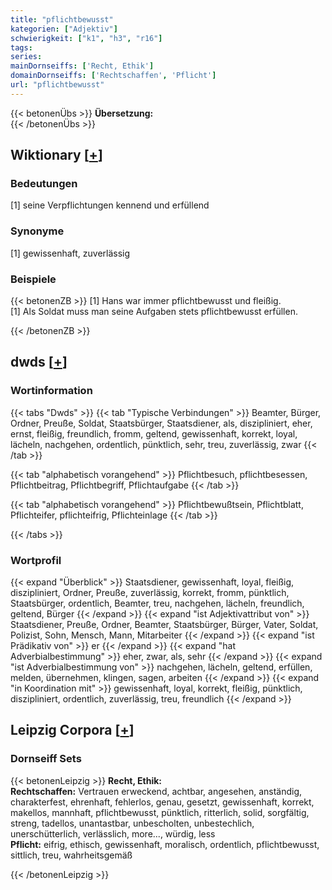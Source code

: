 ```yaml
---
title: "pflichtbewusst"
kategorien: ["Adjektiv"]
schwierigkeit: ["k1", "h3", "r16"]
tags:
series:
mainDornseiffs: ['Recht, Ethik']
domainDornseiffs: ['Rechtschaffen', 'Pflicht']
url: "pflichtbewusst"
---
```


{{< betonenÜbs >}}
**Übersetzung:**  
{{< /betonenÜbs >}}

## Wiktionary [[+](https://de.wiktionary.org/wiki/pflichtbewusst)]

### Bedeutungen
[1] seine Verpflichtungen kennend und erfüllend  

### Synonyme
[1] gewissenhaft, zuverlässig  

### Beispiele
{{< betonenZB >}}
[1] Hans war immer pflichtbewusst und fleißig.  
[1] Als Soldat muss man seine Aufgaben stets pflichtbewusst erfüllen.  

{{< /betonenZB >}}


## dwds [[+](https://www.dwds.de/wb/pflichtbewusst)]

### Wortinformation
{{< tabs "Dwds" >}}
{{< tab "Typische Verbindungen" >}}
Beamter, Bürger, Ordner, Preuße, Soldat, Staatsbürger, Staatsdiener, als, diszipliniert, eher, ernst, fleißig, freundlich, fromm, geltend, gewissenhaft, korrekt, loyal, lächeln, nachgehen, ordentlich, pünktlich, sehr, treu, zuverlässig, zwar
{{< /tab >}}

{{< tab "alphabetisch vorangehend" >}}
Pflichtbesuch, pflichtbesessen, Pflichtbeitrag, Pflichtbegriff, Pflichtaufgabe
{{< /tab >}}

{{< tab "alphabetisch vorangehend" >}}
Pflichtbewußtsein, Pflichtblatt, Pflichteifer, pflichteifrig, Pflichteinlage
{{< /tab >}}

{{< /tabs >}}

### Wortprofil
{{< expand "Überblick" >}} Staatsdiener, gewissenhaft, loyal, fleißig, diszipliniert, Ordner, Preuße, zuverlässig, korrekt, fromm, pünktlich, Staatsbürger, ordentlich, Beamter, treu, nachgehen, lächeln, freundlich, geltend, Bürger {{< /expand >}}
{{< expand "ist Adjektivattribut von" >}} Staatsdiener, Preuße, Ordner, Beamter, Staatsbürger, Bürger, Vater, Soldat, Polizist, Sohn, Mensch, Mann, Mitarbeiter {{< /expand >}}
{{< expand "ist Prädikativ von" >}} er {{< /expand >}}
{{< expand "hat Adverbialbestimmung" >}} eher, zwar, als, sehr {{< /expand >}}
{{< expand "ist Adverbialbestimmung von" >}} nachgehen, lächeln, geltend, erfüllen, melden, übernehmen, klingen, sagen, arbeiten {{< /expand >}}
{{< expand "in Koordination mit" >}} gewissenhaft, loyal, korrekt, fleißig, pünktlich, diszipliniert, ordentlich, zuverlässig, treu, freundlich {{< /expand >}}

## Leipzig Corpora [[+](https://corpora.uni-leipzig.de/en/res?word=pflichtbewusst&corpusId=deu_newscrawl-public_2018)]

### Dornseiff Sets
{{< betonenLeipzig >}}
**Recht, Ethik:**  
**Rechtschaffen:** Vertrauen erweckend, achtbar, angesehen, anständig, charakterfest, ehrenhaft, fehlerlos, genau, gesetzt, gewissenhaft, korrekt, makellos, mannhaft, pflichtbewusst, pünktlich, ritterlich, solid, sorgfältig, streng, tadellos, unantastbar, unbescholten, unbestechlich, unerschütterlich, verlässlich, more..., würdig, less  
**Pflicht:** eifrig, ethisch, gewissenhaft, moralisch, ordentlich, pflichtbewusst, sittlich, treu, wahrheitsgemäß  

{{< /betonenLeipzig >}}
